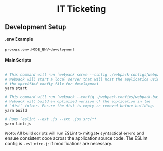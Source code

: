 <div align="center">
  <h1>IT Ticketing</h1>
</div>

<h2>Development Setup</h2>

#### .env Example

```
process.env.NODE_ENV=development
```

#### Main Scripts
``` bash

# This command will run `webpack serve --config ./webpack-configs/webpack.dev.js`
# Webpack will start a local server that will host the application using
# the specified config file for development
yarn start

# This command will run `webpack --config ./webpack-configs/webpack.base.js`
# Webpack will build an optimized version of the application in the 
# `dist` folder. Ensure the dist is empty or removed before building.
yarn build

# Runs `eslint --ext .js --ext .jsx src/**
yarn lint:js
```

*Note*: All build scripts will run ESLint to mitigate syntactical errors and ensure consistent code across the application source code. The ESLint config is `.eslintrc.js` if modifications are necessary.